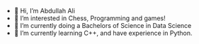 - 👋 Hi, I’m Abdullah Ali
- 👀 I’m interested in Chess, Programming and games!
- 🌱 I’m currently doing a Bachelors of Science in Data Science
- 💞️ I’m currently learning C++, and have experience in Python.

<!---
ApatheticMioz/ApatheticMioz is a ✨ special ✨ repository because its `README.md` (this file) appears on your GitHub profile.
You can click the Preview link to take a look at your changes.
--->

